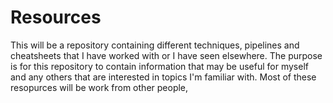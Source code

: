 # Resources
This will be a repository containing different techniques, pipelines and cheatsheets that I have worked with or I have seen elsewhere. The purpose is for this repository to contain information that may be useful for myself and any others that are interested in topics I'm familiar with. Most of these resopurces will be work from other people,
